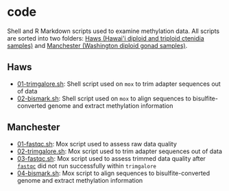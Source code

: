 # code

Shell and R Markdown scripts used to examine methylation data. All scripts are sorted into two folders: [Haws (Hawai'i diploid and triploid ctenidia samples)](https://github.com/RobertsLab/project-oyster-oa#changes-in-dna-methylation-in-diploid--triploid-crassostrea-gigas-exposed-to-different-ph-levels-id-haws) and [Manchester (Washington diploid gonad samples)](https://github.com/RobertsLab/project-oyster-oa#pacific-oyster-ocean-acidification-trials-at-chew-hatchery-id-manchester).

## Haws

- [01-trimgalore.sh](https://github.com/fish546-2021/yaamini-gigas/blob/main/code/Haws/01-trimgalore.sh): Shell script used on `mox` to trim adapter sequences out of data
- [02-bismark.sh](https://github.com/fish546-2021/yaamini-gigas/blob/main/code/Haws/02-bismark.sh): Shell script used on `mox` to align sequences to bisulfite-converted genome and extract methylation information

## Manchester

- [01-fastqc.sh](https://github.com/fish546-2021/yaamini-gigas/blob/main/code/Manchester/01-fastqc.sh): Mox script used to assess raw data quality
- [02-trimgalore.sh](https://github.com/fish546-2021/yaamini-gigas/blob/main/code/Manchester/02-trimgalore.sh): Mox script used to trim adapter sequences out of data
- [03-fastqc.sh](https://github.com/fish546-2021/yaamini-gigas/blob/main/code/Manchester/03-fastqc.sh): Mox script used to assess trimmed data quality after [`fastqc`](https://www.bioinformatics.babraham.ac.uk/projects/fastqc/) did not run successfully within `trimgalore`
- [04-bismark.sh](https://github.com/fish546-2021/yaamini-gigas/blob/main/code/Manchester/04-bismark.sh): Mox script to align sequences to bisulfite-converted genome and extract methylation information
